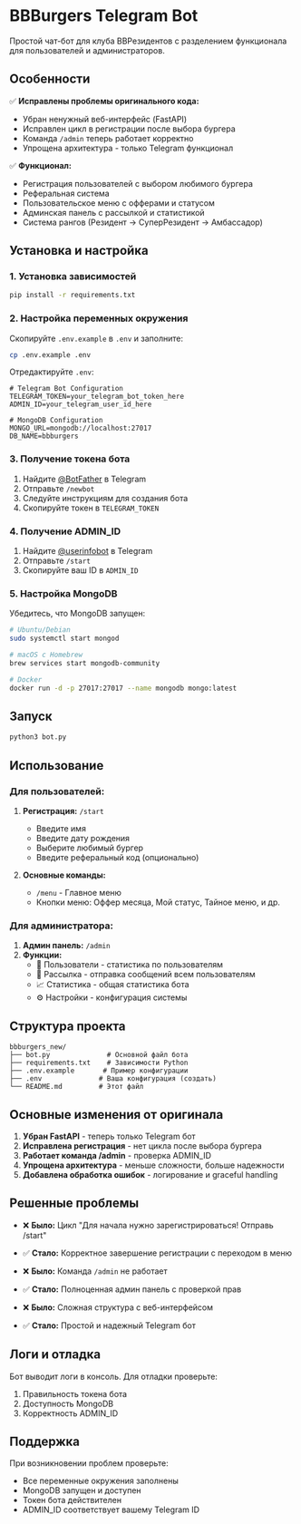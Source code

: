 # BBBurgers Telegram Bot

Простой чат-бот для клуба BBРезидентов с разделением функционала для пользователей и администраторов.

## Особенности

✅ **Исправлены проблемы оригинального кода:**
- Убран ненужный веб-интерфейс (FastAPI)
- Исправлен цикл в регистрации после выбора бургера
- Команда `/admin` теперь работает корректно
- Упрощена архитектура - только Telegram функционал

✅ **Функционал:**
- Регистрация пользователей с выбором любимого бургера
- Реферальная система
- Пользовательское меню с офферами и статусом
- Админская панель с рассылкой и статистикой
- Система рангов (Резидент → СуперРезидент → Амбассадор)

## Установка и настройка

### 1. Установка зависимостей

```bash
pip install -r requirements.txt
```

### 2. Настройка переменных окружения

Скопируйте `.env.example` в `.env` и заполните:

```bash
cp .env.example .env
```

Отредактируйте `.env`:

```env
# Telegram Bot Configuration
TELEGRAM_TOKEN=your_telegram_bot_token_here
ADMIN_ID=your_telegram_user_id_here

# MongoDB Configuration
MONGO_URL=mongodb://localhost:27017
DB_NAME=bbburgers
```

### 3. Получение токена бота

1. Найдите [@BotFather](https://t.me/botfather) в Telegram
2. Отправьте `/newbot`
3. Следуйте инструкциям для создания бота
4. Скопируйте токен в `TELEGRAM_TOKEN`

### 4. Получение ADMIN_ID

1. Найдите [@userinfobot](https://t.me/userinfobot) в Telegram
2. Отправьте `/start`
3. Скопируйте ваш ID в `ADMIN_ID`

### 5. Настройка MongoDB

Убедитесь, что MongoDB запущен:

```bash
# Ubuntu/Debian
sudo systemctl start mongod

# macOS с Homebrew
brew services start mongodb-community

# Docker
docker run -d -p 27017:27017 --name mongodb mongo:latest
```

## Запуск

```bash
python3 bot.py
```

## Использование

### Для пользователей:

1. **Регистрация:** `/start`
   - Введите имя
   - Введите дату рождения
   - Выберите любимый бургер
   - Введите реферальный код (опционально)

2. **Основные команды:**
   - `/menu` - Главное меню
   - Кнопки меню: Оффер месяца, Мой статус, Тайное меню, и др.

### Для администратора:

1. **Админ панель:** `/admin`
2. **Функции:**
   - 👥 Пользователи - статистика по пользователям
   - 📢 Рассылка - отправка сообщений всем пользователям
   - 📈 Статистика - общая статистика бота
   - ⚙️ Настройки - конфигурация системы

## Структура проекта

```
bbburgers_new/
├── bot.py              # Основной файл бота
├── requirements.txt    # Зависимости Python
├── .env.example       # Пример конфигурации
├── .env              # Ваша конфигурация (создать)
└── README.md         # Этот файл
```

## Основные изменения от оригинала

1. **Убран FastAPI** - теперь только Telegram бот
2. **Исправлена регистрация** - нет цикла после выбора бургера
3. **Работает команда /admin** - проверка ADMIN_ID
4. **Упрощена архитектура** - меньше сложности, больше надежности
5. **Добавлена обработка ошибок** - логирование и graceful handling

## Решенные проблемы

- ❌ **Было:** Цикл "Для начала нужно зарегистрироваться! Отправь /start"
- ✅ **Стало:** Корректное завершение регистрации с переходом в меню

- ❌ **Было:** Команда `/admin` не работает
- ✅ **Стало:** Полноценная админ панель с проверкой прав

- ❌ **Было:** Сложная структура с веб-интерфейсом
- ✅ **Стало:** Простой и надежный Telegram бот

## Логи и отладка

Бот выводит логи в консоль. Для отладки проверьте:

1. Правильность токена бота
2. Доступность MongoDB
3. Корректность ADMIN_ID

## Поддержка

При возникновении проблем проверьте:
- Все переменные окружения заполнены
- MongoDB запущен и доступен
- Токен бота действителен
- ADMIN_ID соответствует вашему Telegram ID

